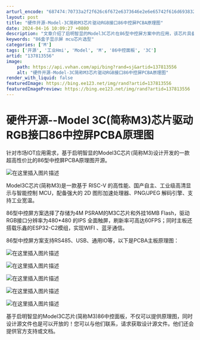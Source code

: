 ```yaml
---
arturl_encode: "687474:70733a2f2f626c6f672e6373646e2e6e65742f616d6938322f:61727469636c652f64657461696c732f313337383133353536"
layout: post
title: "硬件开源-Model-3C简称M3芯片驱动RGB接口86中控屏PCBA原理图"
date: 2024-04-16 10:09:27 +0800
description: "文章介绍了启明智显的Model3C芯片在86型中控屏方案中的应用，该芯片具备高性能和国产自主特性，搭"
keywords: "86盒子显示屏 mcu芯片选型"
categories: ['M']
tags: ['开源', '工业Hmi', 'Model', 'M', '86中控面板', '3C']
artid: "137813556"
image:
    path: https://api.vvhan.com/api/bing?rand=sj&artid=137813556
    alt: "硬件开源-Model-3C简称M3芯片驱动RGB接口86中控屏PCBA原理图"
render_with_liquid: false
featuredImage: https://bing.ee123.net/img/rand?artid=137813556
featuredImagePreview: https://bing.ee123.net/img/rand?artid=137813556
---
```


# 硬件开源--Model 3C(简称M3)芯片驱动RGB接口86中控屏PCBA原理图

针对市场IOT应用需求，基于启明智显的Model3C芯片(简称M3)设计开发的一款超高性价比的86型中控屏PCBA原理图开源。

![在这里插入图片描述](https://i-blog.csdnimg.cn/blog_migrate/9f7a24ffafe3f4446f2856f6d06b5d05.png)

Model3C芯片(简称M3)是一款基于 RISC-V 的高性能、国产自主、工业级高清显示与智能控制 MCU，配备强大的 2D 图形加速处理器、PNG/JPEG 解码引擎、支持工业宽温。

86型中控屏方案选择了存储为4M PSRAM的M3C芯片和外挂16MB Flash，驱动RGB接口分辨率为480\*480 的IPS 全面触屏，刷新率可高达60FPS；同时主板还搭载乐鑫的ESP32-C2模组，实现WIFI 、蓝牙通信。

86型中控屏方案支持RS485、USB、通用IO等，以下是PCBA主板原理图：
  
![在这里插入图片描述](https://i-blog.csdnimg.cn/blog_migrate/acbd22af8123c8b8c1e5ed186e17a556.png)
  
![在这里插入图片描述](https://i-blog.csdnimg.cn/blog_migrate/2ccb4309a3cea1c5aa20ee8ee4118a4d.png)
  
![在这里插入图片描述](https://i-blog.csdnimg.cn/blog_migrate/747a12538fa8a3db307f300a09d37361.png)

![在这里插入图片描述](https://i-blog.csdnimg.cn/blog_migrate/294fac747d68e2e7afe633da346317bd.png)
  
![在这里插入图片描述](https://i-blog.csdnimg.cn/blog_migrate/e34013cfbf4085e12b0032e2805eb767.png)

基于启明智显的Model3C芯片(简称M3)86中控面板，不仅可以提供原理图，同时设计源文件也是可以开放的！您可以与他们联系，请求获取设计源文件。他们还会提供官方支持或文档。

​